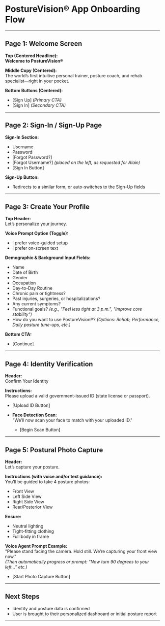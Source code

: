 # PostureVision® App Onboarding Flow

---

## Page 1: Welcome Screen

**Top (Centered Headline):**  
**Welcome to PostureVision®**

**Middle Copy (Centered):**  
The world’s first intuitive personal trainer, posture coach, and rehab specialist—right in your pocket.

**Bottom Buttons (Centered):**
- [Sign Up] *(Primary CTA)*
- [Sign In] *(Secondary CTA)*

---

## Page 2: Sign-In / Sign-Up Page

**Sign-In Section:**
- Username
- Password
- [Forgot Password?]
- [Forgot Username?] *(placed on the left, as requested for Alain)*
- [Sign In Button]

**Sign-Up Button:**
- Redirects to a similar form, or auto-switches to the Sign-Up fields

---

## Page 3: Create Your Profile

**Top Header:**  
Let’s personalize your journey.

**Voice Prompt Option (Toggle):**
- I prefer voice-guided setup
- I prefer on-screen text

**Demographic & Background Input Fields:**
- Name
- Date of Birth
- Gender
- Occupation
- Day-to-Day Routine
- Chronic pain or tightness?
- Past injuries, surgeries, or hospitalizations?
- Any current symptoms?
- Functional goals? *(e.g., "Feel less tight at 3 p.m.", "Improve core stability")*
- How do you want to use PostureVision®? *(Options: Rehab, Performance, Daily posture tune-ups, etc.)*

**Bottom CTA:**
- [Continue]

---

## Page 4: Identity Verification

**Header:**  
Confirm Your Identity

**Instructions:**  
Please upload a valid government-issued ID (state license or passport).

- [Upload ID Button]
- **Face Detection Scan:**  
  "We’ll now scan your face to match with your uploaded ID."
  
  - [Begin Scan Button]

---

## Page 5: Postural Photo Capture

**Header:**  
Let’s capture your posture.

**Instructions (with voice and/or text guidance):**  
You’ll be guided to take 4 posture photos:

- Front View
- Left Side View
- Right Side View
- Rear/Posterior View

**Ensure:**
- Neutral lighting
- Tight-fitting clothing
- Full body in frame

**Voice Agent Prompt Example:**  
"Please stand facing the camera. Hold still. We’re capturing your front view now."  
*(Then automatically progress or prompt: "Now turn 90 degrees to your left..." etc.)*

- [Start Photo Capture Button]

---

## Next Steps

- Identity and posture data is confirmed
- User is brought to their personalized dashboard or initial posture report

---

